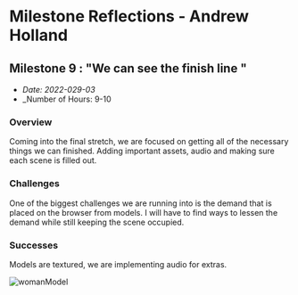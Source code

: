 # Milestone Reflections - Andrew Holland #

## Milestone 9 : "We can see the finish line " ##
 - _Date: 2022-029-03_
 - _Number of Hours: 9-10

 ### Overview ###

 Coming into the final stretch, we are focused on getting all of the necessary things we can finished. Adding important assets, audio and making sure each scene
 is filled out.

 ### Challenges ###
 
 One of the biggest challenges we are running into is the demand that is placed on the browser from models. I will have to find ways to lessen the demand while
 still keeping the scene occupied.

 ### Successes ###
 
 Models are textured, we are implementing audio for extras.
 
 
![womanModel](https://user-images.githubusercontent.com/48802350/161890497-7898d96f-7bce-458a-803f-d28d5044dcd0.PNG)
